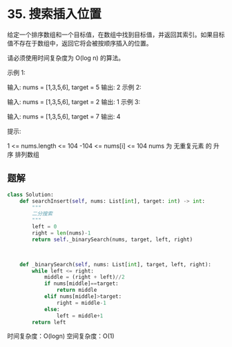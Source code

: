 # 35. 搜索插入位置
给定一个排序数组和一个目标值，在数组中找到目标值，并返回其索引。如果目标值不存在于数组中，返回它将会被按顺序插入的位置。

请必须使用时间复杂度为 O(log n) 的算法。

 

示例 1:

输入: nums = [1,3,5,6], target = 5
输出: 2
示例 2:

输入: nums = [1,3,5,6], target = 2
输出: 1
示例 3:

输入: nums = [1,3,5,6], target = 7
输出: 4
 

提示:

1 <= nums.length <= 104
-104 <= nums[i] <= 104
nums 为 无重复元素 的 升序 排列数组

## 题解
```python
class Solution:
    def searchInsert(self, nums: List[int], target: int) -> int:
        """
        二分搜索
        """
        left = 0
        right = len(nums)-1
        return self._binarySearch(nums, target, left, right)

        

    def _binarySearch(self, nums: List[int], target, left, right):
        while left <= right:
            middle = (right + left)//2
            if nums[middle]==target:
                return middle
            elif nums[middle]>target:
                right = middle-1
            else:
                left = middle+1
        return left

```
时间复杂度：O(logn)
空间复杂度：O(1)
```
